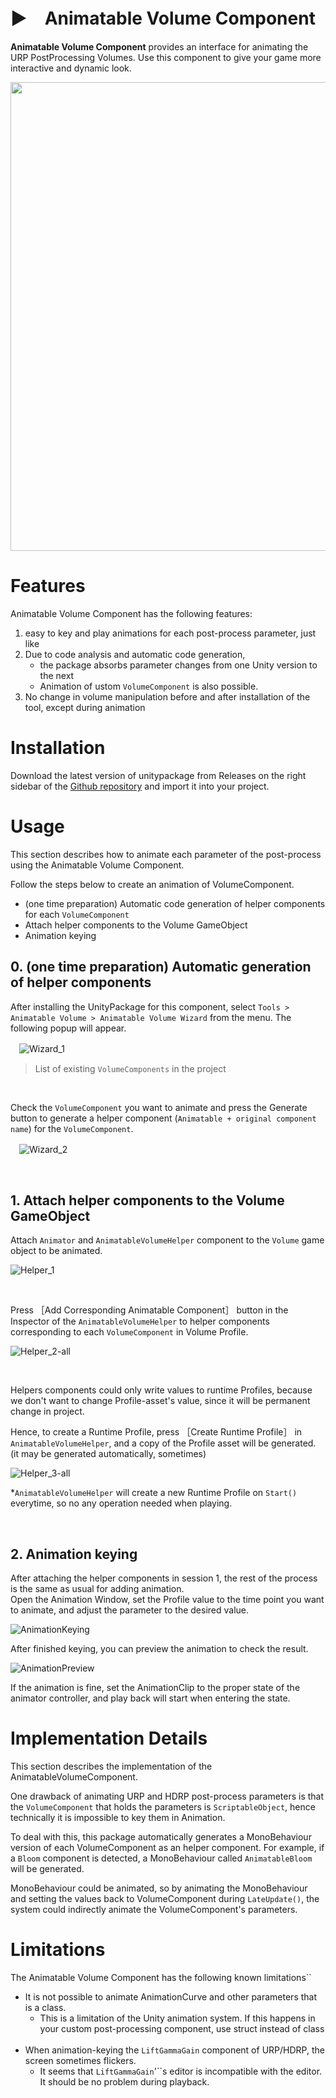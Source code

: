 # ▶　Animatable Volume Component

**Animatable Volume Component** provides an interface for animating the URP PostProcessing Volumes. Use this component to give your game more interactive and dynamic look.

<img src="https://github.com/cji3bp62000/AnimatableVolumeComponent/assets/34641639/7867ddcd-bafb-4426-a4cd-89d1fb42d75f" width="750">

# Features

Animatable Volume Component has the following features:

1. easy to key and play animations for each post-process parameter, just like 
2. Due to code analysis and automatic code generation,
    - the package absorbs parameter changes from one Unity version to the next
    - Animation of ustom `VolumeComponent` is also possible.
3. No change in volume manipulation before and after installation of the tool, except during animation

# Installation

Download the latest version of unitypackage from Releases on the right sidebar of the [Github repository]((https://github.com/cji3bp62000/AnimatableVolumeComponent)) and import it into your project.

# Usage

This section describes how to animate each parameter of the post-process using the Animatable Volume Component.

Follow the steps below to create an animation of VolumeComponent.

- (one time preparation) Automatic code generation of helper components for each `VolumeComponent`
- Attach helper components to the Volume GameObject
- Animation keying

## 0. (one time preparation) Automatic generation of helper components

After installing the UnityPackage for this component, select `Tools > Animatable Volume > Animatable Volume Wizard` from the menu. The following popup will appear.

　![Wizard_1](./ReadmeImages/Wizard_1_en.png)
> List of existing `VolumeComponents` in the project

<br/>

Check the `VolumeComponent` you want to animate and press the Generate button to generate a helper component (`Animatable + original component name`) for the `VolumeComponent`.

　![Wizard_2](./ReadmeImages/Wizard_2.png)

<br/>

## 1. Attach helper components to the Volume GameObject

Attach `Animator` and `AnimatableVolumeHelper` component to the `Volume` game object to be animated.

![Helper_1](./ReadmeImages/Helper_1.png)

<br/>

Press ［Add Corresponding Animatable Component］ button in the Inspector of the `AnimatableVolumeHelper` to helper components corresponding to each `VolumeComponent` in Volume Profile.

![Helper_2-all](./ReadmeImages/Helper_2-all.png)

<br/>

Helpers components could only write values to runtime Profiles, because we don't want to change Profile-asset's value, since it will be permanent change in project.

Hence, to create a Runtime Profile, press ［Create Runtime Profile］  in `AnimatableVolumeHelper`, and a copy of the Profile asset will be generated. (it may be generated automatically, sometimes)

![Helper_3-all](./ReadmeImages/Helper_3-all.png)

*`AnimatableVolumeHelper` will create a new Runtime Profile on `Start()` everytime, so no any operation needed when playing.

<br/>

## 2. Animation keying

After attaching the helper components in session 1, the rest of the process is the same as usual for adding animation.<br/>
Open the Animation Window, set the Profile value to the time point you want to animate, and adjust the parameter to the desired value.

![AnimationKeying](./ReadmeImages/AnimationKeying.gif)

After finished keying, you can preview the animation to check the result.

![AnimationPreview](./ReadmeImages/AnimationPreview.gif)


If the animation is fine, set the AnimationClip to the proper state of the animator controller, and play back will start when entering the state.

# Implementation Details
This section describes the implementation of the AnimatableVolumeComponent.

One drawback of animating URP and HDRP post-process parameters is that the `VolumeComponent` that holds the parameters is `ScriptableObject`, hence technically it is impossible to key them in Animation.

To deal with this, this package automatically generates a MonoBehaviour version of each VolumeComponent as an helper component. For example, if a `Bloom` component is detected, a MonoBehaviour called `AnimatableBloom` will be generated.

MonoBehaviour could be animated, so by animating the MonoBehaviour and setting the values back to VolumeComponent during `LateUpdate()`, the system could indirectly animate the VolumeComponent's parameters.

# Limitations

The Animatable Volume Component has the following known limitations``

- It is not possible to animate AnimationCurve and other parameters that is a class.
   - This is a limitation of the Unity animation system. If this happens in your custom post-processing component, use struct instead of class
<br/><br/>
- When animation-keying the `LiftGammaGain` component of URP/HDRP, the screen sometimes flickers.
   - It seems that `LiftGammaGain`'``s editor is incompatible with the editor. It should be no problem during playback.